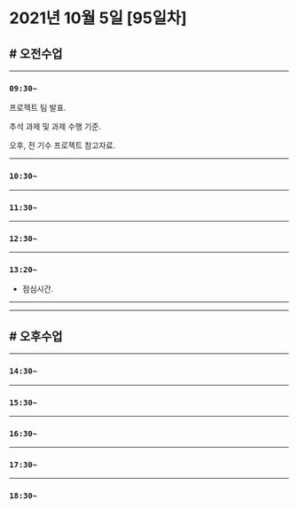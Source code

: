 # 2021년 10월 5일 [95일차]

## # 오전수업
----
### `09:30~`

프로젝트 팀 발표.        

추석 과제 및 과제 수행 기준.             

오후, 전 기수 프로젝트 참고자료.      


  










----
### `10:30~`








----
### `11:30~`








----
### `12:30~`








----
### `13:20~`

  - 점심시간.

---
---

## # 오후수업

---
### `14:30~`










---
### `15:30~`









----
### `16:30~`








----
### `17:30~`








----
### `18:30~`
